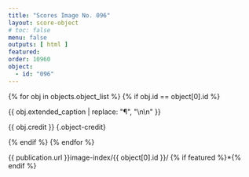 ```yaml
---
title: "Scores Image No. 096"
layout: score-object
# toc: false
menu: false
outputs: [ html ]
featured: 
order: 10960
object:
  - id: "096"
---
```


{% for obj in objects.object_list %}
{% if obj.id == object[0].id %}

{{ obj.extended_caption | replace: "¶", "\n\n" }}

{{ obj.credit }} {.object-credit}

{% endif %}
{% endfor %}

<div class="object-credit object-url is-print-only">

{{ publication.url }}image-index/{{ object[0].id }}/ {% if featured %}*{% endif %}

</div>
